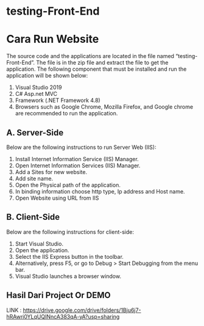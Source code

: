 # testing-Front-End
# Cara Run Website
The source code and the applications are located in the file named “testing-Front-End”. The file is in the zip file and extract the file to get the application. The following component that must be installed and run the application will be shown below:
1.	Visual Studio 2019
2.	C# Asp.net MVC
3.	Framework (.NET Framework 4.8)
4.	Browsers such as Google Chrome, Mozilla Firefox, and Google chrome are recommended to run the application.

## A.	Server-Side
Below are the following instructions to run Server Web (IIS):
1.	Install Internet Information Service (IIS) Manager.
2.	Open Internet Information Services (IIS) Manager.
3.	Add a Sites for new website.
4.	Add site name.
5.	Open the Physical path of the application.
6.	In binding information choose http type, Ip address and Host name.
7.	Open Website using URL from IIS

## B.	Client-Side
Below are the following instructions for client-side:
1.	Start Visual Studio.
2.	Open the application.
3.	Select the IIS Express button in the toolbar.
4.	Alternatively, press F5, or go to Debug > Start Debugging from the menu bar.
5.	Visual Studio launches a browser window.

## Hasil Dari Project Or DEMO
LINK : https://drive.google.com/drive/folders/1Bju6j7-hRAwri0YLqUQINncA383qA-yA?usp=sharing
